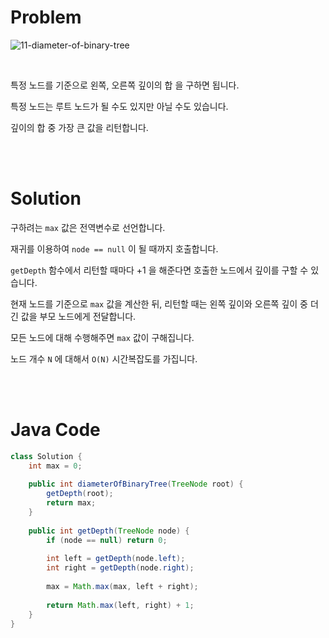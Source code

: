 # Problem

![11-diameter-of-binary-tree](../image/11-diameter-of-binary-tree.png)

<br>

특정 노드를 기준으로 왼쪽, 오른쪽 깊이의 합 을 구하면 됩니다.

특정 노드는 루트 노드가 될 수도 있지만 아닐 수도 있습니다.

깊이의 합 중 가장 큰 값을 리턴합니다.

<br><br>

# Solution

구하려는 `max` 값은 전역변수로 선언합니다.

재귀를 이용하여 `node == null` 이 될 때까지 호출합니다.

`getDepth` 함수에서 리턴할 때마다 +1 을 해준다면 호출한 노드에서 깊이를 구할 수 있습니다.

현재 노드를 기준으로 `max` 값을 계산한 뒤, 리턴할 때는 왼쪽 깊이와 오른쪽 깊이 중 더 긴 값을 부모 노드에게 전달합니다.

모든 노드에 대해 수행해주면 `max` 값이 구해집니다.

노드 개수 `N` 에 대해서 `O(N)` 시간복잡도를 가집니다.

<br><br>

# Java Code

```java
class Solution {
    int max = 0;
    
    public int diameterOfBinaryTree(TreeNode root) {
        getDepth(root);        
        return max;
    }
    
    public int getDepth(TreeNode node) {
        if (node == null) return 0;
        
        int left = getDepth(node.left);
        int right = getDepth(node.right);
        
        max = Math.max(max, left + right);
        
        return Math.max(left, right) + 1;
    }
}
```